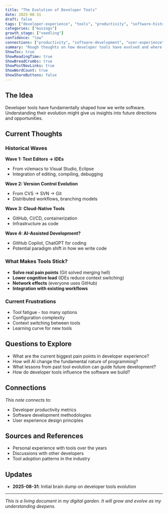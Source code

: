 ```yaml
---
title: "The Evolution of Developer Tools"
date: 2025-08-31
draft: false
tags: ["developer-experience", "tools", "productivity", "software-history"]
categories: ["musings"]
growth_stage: ["seedling"]
confidence: "low"
connections: ["productivity", "software-development", "user-experience"]
summary: "Rough thoughts on how developer tools have evolved and where they might be heading"
ShowToc: true
ShowReadingTime: true
ShowBreadCrumbs: true
ShowPostNavLinks: true
ShowWordCount: true
ShowShareButtons: false
---
```


## The Idea

Developer tools have fundamentally shaped how we write software. Understanding their evolution might give us insights into future directions and opportunities.

## Current Thoughts

### Historical Waves

**Wave 1: Text Editors → IDEs**
- From vi/emacs to Visual Studio, Eclipse
- Integration of editing, compiling, debugging

**Wave 2: Version Control Evolution**  
- From CVS → SVN → Git
- Distributed workflows, branching models

**Wave 3: Cloud-Native Tools**
- GitHub, CI/CD, containerization
- Infrastructure as code

**Wave 4: AI-Assisted Development?**
- GitHub Copilot, ChatGPT for coding
- Potential paradigm shift in how we write code

### What Makes Tools Stick?

- **Solve real pain points** (Git solved merging hell)
- **Lower cognitive load** (IDEs reduce context switching)
- **Network effects** (everyone uses GitHub)
- **Integration with existing workflows**

### Current Frustrations

- Tool fatigue - too many options
- Configuration complexity
- Context switching between tools
- Learning curve for new tools

## Questions to Explore

- What are the current biggest pain points in developer experience?
- How will AI change the fundamental nature of programming?
- What lessons from past tool evolution can guide future development?
- How do developer tools influence the software we build?

## Connections

*This note connects to:*
- Developer productivity metrics
- Software development methodologies  
- User experience design principles

## Sources and References

- Personal experience with tools over the years
- Discussions with other developers
- Tool adoption patterns in the industry

## Updates

- **2025-08-31**: Initial brain dump on developer tools evolution

---

*This is a living document in my digital garden. It will grow and evolve as my understanding deepens.*